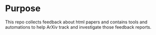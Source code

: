 # Purpose
This repo collects feedback about html papers and contains tools and automations to help ArXiv track and investigate those feedback reports. 
